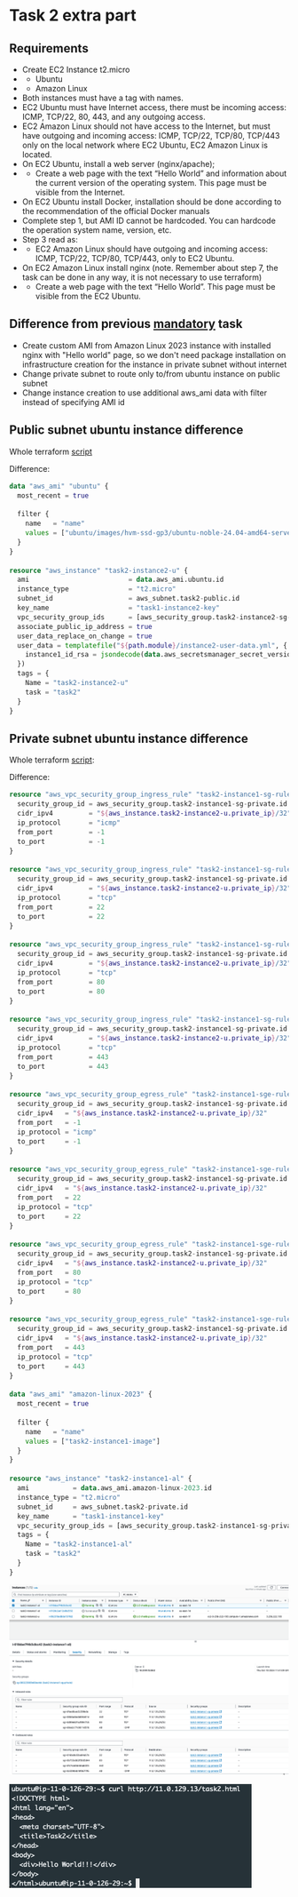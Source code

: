 # Task 2 extra part

## Requirements
- Create EC2 Instance t2.micro
- - Ubuntu
- - Amazon Linux
- Both instances must have a tag with names.
- EC2 Ubuntu must have Internet access, there must be incoming access: ICMP, TCP/22, 80, 443, and any outgoing access.
- EC2 Amazon Linux should not have access to the Internet, but must have outgoing and incoming access: ICMP, TCP/22, TCP/80, TCP/443 only on the local network where EC2 Ubuntu, EC2 Amazon Linux is located.
- On EC2 Ubuntu, install a web server (nginx/apache);
- - Create a web page with the text “Hello World” and information about the current version of the operating system. This page must be visible from the Internet.
- On EC2 Ubuntu install Docker, installation should be done according to the recommendation of the official Docker manuals 
- Complete  step 1, but AMI ID cannot be hardcoded. You can hardcode the operation system name, version, etc.
- Step 3 read as:
- - EC2 Amazon Linux should have outgoing and incoming access: ICMP, TCP/22, TCP/80, TCP/443, only to EC2 Ubuntu.
- On EC2 Amazon Linux install nginx (note. Remember about step 7, the task can be done in any way, it is not necessary to use terraform)
- - Create a web page with the text “Hello World”. This page must be visible from the  EC2 Ubuntu.

## Difference from previous [mandatory](/task2/mandatory/README.md) task

- Create custom AMI from Amazon Linux 2023 instance with installed nginx with "Hello world" page, so we don't need package installation on infrastructure creation for the instance in private subnet without internet
- Change private subnet to route only to/from ubuntu instance on public subnet
- Change instance creation to use additional aws_ami data with filter instead of specifying AMI id

## Public subnet ubuntu instance difference

Whole terraform [script](/task2/extra/instance2-u.tf)

Difference:

```terraform
data "aws_ami" "ubuntu" {
  most_recent = true

  filter {
    name   = "name"
    values = ["ubuntu/images/hvm-ssd-gp3/ubuntu-noble-24.04-amd64-server-20240927"]
  }
}

resource "aws_instance" "task2-instance2-u" {
  ami                         = data.aws_ami.ubuntu.id
  instance_type               = "t2.micro"
  subnet_id                   = aws_subnet.task2-public.id
  key_name                    = "task1-instance2-key"
  vpc_security_group_ids      = [aws_security_group.task2-instance2-sg-public.id]
  associate_public_ip_address = true
  user_data_replace_on_change = true
  user_data = templatefile("${path.module}/instance2-user-data.yml", {
    instance1_id_rsa = jsondecode(data.aws_secretsmanager_secret_version.instance1-id-rsa-version.secret_string)["private_rsa"]
  })
  tags = {
    Name = "task2-instance2-u"
    task = "task2"
  }
}
```

## Private subnet ubuntu instance difference

Whole terraform [script](/task2/extra/instance1-al.tf):

Difference:

```terraform
resource "aws_vpc_security_group_ingress_rule" "task2-instance1-sg-rule1" {
  security_group_id = aws_security_group.task2-instance1-sg-private.id
  cidr_ipv4         = "${aws_instance.task2-instance2-u.private_ip}/32"
  ip_protocol       = "icmp"
  from_port         = -1
  to_port           = -1
}

resource "aws_vpc_security_group_ingress_rule" "task2-instance1-sg-rule2" {
  security_group_id = aws_security_group.task2-instance1-sg-private.id
  cidr_ipv4         = "${aws_instance.task2-instance2-u.private_ip}/32"
  ip_protocol       = "tcp"
  from_port         = 22
  to_port           = 22
}

resource "aws_vpc_security_group_ingress_rule" "task2-instance1-sg-rule3" {
  security_group_id = aws_security_group.task2-instance1-sg-private.id
  cidr_ipv4         = "${aws_instance.task2-instance2-u.private_ip}/32"
  ip_protocol       = "tcp"
  from_port         = 80
  to_port           = 80
}

resource "aws_vpc_security_group_ingress_rule" "task2-instance1-sg-rule4" {
  security_group_id = aws_security_group.task2-instance1-sg-private.id
  cidr_ipv4         = "${aws_instance.task2-instance2-u.private_ip}/32"
  ip_protocol       = "tcp"
  from_port         = 443
  to_port           = 443
}

resource "aws_vpc_security_group_egress_rule" "task2-instance1-sge-rule1" {
  security_group_id = aws_security_group.task2-instance1-sg-private.id
  cidr_ipv4   = "${aws_instance.task2-instance2-u.private_ip}/32"
  from_port   = -1
  ip_protocol = "icmp"
  to_port     = -1
}

resource "aws_vpc_security_group_egress_rule" "task2-instance1-sge-rule2" {
  security_group_id = aws_security_group.task2-instance1-sg-private.id
  cidr_ipv4   = "${aws_instance.task2-instance2-u.private_ip}/32"
  from_port   = 22
  ip_protocol = "tcp"
  to_port     = 22
}

resource "aws_vpc_security_group_egress_rule" "task2-instance1-sge-rule3" {
  security_group_id = aws_security_group.task2-instance1-sg-private.id
  cidr_ipv4   = "${aws_instance.task2-instance2-u.private_ip}/32"
  from_port   = 80
  ip_protocol = "tcp"
  to_port     = 80
}

resource "aws_vpc_security_group_egress_rule" "task2-instance1-sge-rule4" {
  security_group_id = aws_security_group.task2-instance1-sg-private.id
  cidr_ipv4   = "${aws_instance.task2-instance2-u.private_ip}/32"
  from_port   = 443
  ip_protocol = "tcp"
  to_port     = 443
}

data "aws_ami" "amazon-linux-2023" {
  most_recent = true

  filter {
    name   = "name"
    values = ["task2-instance1-image"]
  }
}

resource "aws_instance" "task2-instance1-al" {
  ami           = data.aws_ami.amazon-linux-2023.id
  instance_type = "t2.micro"
  subnet_id     = aws_subnet.task2-private.id
  key_name      = "task1-instance1-key"
  vpc_security_group_ids = [aws_security_group.task2-instance1-sg-private.id]
  tags = {
    Name = "task2-instance1-al"
    task = "task2"
  }
}
```

![](/task2/extra/images/aws_instance1.png)

![](/task2/extra/images/ssh_instance2_curl.png)
